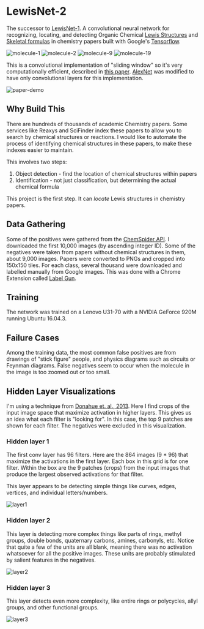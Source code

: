 LewisNet-2
==========

The successor to [LewisNet-1](https://github.com/acarl005/LewisNet-1).
A convolutional neural network for recognizing, locating, and detecting Organic Chemical [Lewis Structures](https://en.wikipedia.org/wiki/Lewis_structure) and [Skeletal formulas](https://en.wikipedia.org/wiki/Skeletal_formula) in chemistry papers built with Google's [Tensorflow](https://github.com/tensorflow/tensorflow).

![molecule-1](./readme-img/1.png)
![molecule-2](./readme-img/2.png)
![molecule-9](./readme-img/9.png)
![molecule-19](./readme-img/19.png)

This is a convolutional implementation of "sliding window" so it's very computationally efficient, described in [this paper](https://arxiv.org/pdf/1312.6229.pdf).
[AlexNet](https://papers.nips.cc/paper/4824-imagenet-classification-with-deep-convolutional-neural-networks.pdf) was modified to have only convolutional layers for this implementation.

![paper-demo](./demo-papers/demo.png)

## Why Build This

There are hundreds of thousands of academic Chemistry papers.
Some services like Reaxys and SciFinder index these papers to allow you to search by chemical structures or reactions.
I would like to automate the process of identifying chemical structures in these papers, to make these indexes easier to maintain.

This involves two steps:
1. Object detection - find the location of chemical structures within papers
1. Identification - not just classification, but determining the actual chemical formula

This project is the first step.
It can *locate* Lewis structures in chemistry papers.


## Data Gathering

Some of the positives were gathered from the [ChemSpider API](http://www.chemspider.com/).
I downloaded the first 10,000 images (by ascending integer ID).
Some of the negatives were taken from papers without chemical structures in them, about 9,000 images.
Papers were converted to PNGs and cropped into 150x150 tiles.
For each class, several thousand were downloaded and labelled manually from Google images.
This was done with a Chrome Extension called [Label Gun](https://github.com/acarl005/label-gun).

## Training

The network was trained on a Lenovo U31-70 with a NVIDIA GeForce 920M running Ubuntu 16.04.3.

## Failure Cases

Among the training data, the most common false positives are from drawings of "stick figure" people, and physics diagrams such as circuits or Feynman diagrams.
False negatives seem to occur when the molecule in the image is too zoomed out or too small.

## Hidden Layer Visualizations

I'm using a technique from [Donahue et. al., 2013](https://arxiv.org/pdf/1310.1531.pdf).
Here I find crops of the input image space that maximize activation in higher layers.
This gives us an idea what each filter is "looking for".
In this case, the top 9 patches are shown for each filter.
The negatives were excluded in this visualization.

### Hidden layer 1

The first conv layer has 96 filters.
Here are the 864 images (9 * 96) that maximize the activations in the first layer.
Each box in this grid is for one filter.
Within the box are the 9 patches (crops) from the input images that produce the largest observed activations for that filter.

This layer appears to be detecting simple things like curves, edges, vertices, and individual letters/numbers.

![layer1](./readme-img/layer1.png)

### Hidden layer 2

This layer is detecting more complex things like parts of rings, methyl groups, double bonds, quaternary carbons, amines, carbonyls, etc.
Notice that quite a few of the units are all blank, meaning there was no activation whatsoever for all the positive images.
These units are probably stimulated by salient features in the negatives.

![layer2](./readme-img/layer2.png)

### Hidden layer 3

This layer detects even more complexity, like entire rings or polycycles, allyl groups, and other functional groups.

![layer3](./readme-img/layer3.png)

